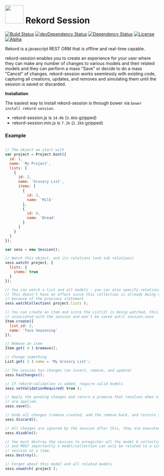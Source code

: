# <img src="https://raw.githubusercontent.com/Rekord/rekord/master/images/rekord-color.png" width="60"> Rekord Session

[![Build Status](https://travis-ci.org/Rekord/rekord-session.svg?branch=master)](https://travis-ci.org/Rekord/rekord-session)
[![devDependency Status](https://david-dm.org/Rekord/rekord-session/dev-status.svg)](https://david-dm.org/Rekord/rekord-session#info=devDependencies)
[![Dependency Status](https://david-dm.org/Rekord/rekord-session.svg)](https://david-dm.org/Rekord/rekord-session)
[![License](https://img.shields.io/badge/license-MIT-blue.svg)](https://github.com/Rekord/rekord-session/blob/master/LICENSE)
[![Alpha](https://img.shields.io/badge/State-Alpha-orange.svg)]()

Rekord is a javascript REST ORM that is offline and real-time capable.

rekord-session enables you to create an experience for your user where they can make any number of changes to various models and their related models and they can perform a mass "Save" or decide to do a mass "Cancel" of changes. rekord-session works seemlessly with existing code, capturing all creations, updates, and removes and simulating them until the session is saved or discarded.

**Installation**

The easiest way to install rekord-session is through bower via `bower install rekord-session`.

- rekord-session.js is `14.0k` (`3.0kb` gzipped)
- rekord-session.min.js is `7.2k` (`2.2kb` gzipped)

### Example

```javascript

// The object we start with
var project = Project.boot({
  id: 1,
  name: 'My Project',
  lists: [
    {
      id: 2,
      name: 'Grocery List',
      items: [
        {
          id: 3,          
          name: 'Milk'
        },
        {
          id: 4,
          name: 'Bread'
        }
      ]
    }
  ]
});

var sess = new Session();

// Watch this object, and its relations (and sub relations)
sess.watch( project, {
  lists: {
    items: true
  }
});

// You can watch a list and all models - you can also specify relations here.
// This doesn't have an effect since this collection is already being watched
// because of the previous statement
sess.watchCollection( project.lists );

// You can create an item and since the List(2) is being watched, this will be
// associated with the session and won't be saved until session.save
Item.create({
  list_id: 2,
  name: 'Taco Seasoning'
});

// Remove an item
Item.get( 4 ).$remove();

// Change something
List.get( 2 ).name = 'My Grocery List';

// The session has changes (an insert, remove, and update)
sess.hasChanges();

// If rekord-validation is added, require valid models
sess.setValidationRequired( true );

// Apply the pending changes and return a promise that resolves when all changes
// are applied.
sess.save();

// Undo all changes (remove created, add the remove back, and restore the list name to its previous value)
sess.discard();

// All changes are ignored by the session after this, they are executed normally
sess.disable();

// You must destroy the session to unregister all the model & collection listeners
// and MOST importantly a model/collection can only be related to a single active
// session at a time.
sess.destroy();

// Forget about this model and all related models
sess.unwatch( project );
```
